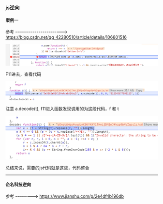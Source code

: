 ### js逆向

#### 案例一

参考 ------------------------> https://blog.csdn.net/qq_42280510/article/details/106801516



![企业微信截图_20200725135438](js_pic/%E4%BC%81%E4%B8%9A%E5%BE%AE%E4%BF%A1%E6%88%AA%E5%9B%BE_20200725135438.png)

F11进去，查看代码

![企业微信截图_20200725142405](js_pic/%E4%BC%81%E4%B8%9A%E5%BE%AE%E4%BF%A1%E6%88%AA%E5%9B%BE_20200725142405.png)

注意 a.decode(t), f11进入函数发现调用的为这段代码，f 和 t

![企业微信截图_20200725142545](js_pic/%E4%BC%81%E4%B8%9A%E5%BE%AE%E4%BF%A1%E6%88%AA%E5%9B%BE_20200725142545.png)





总结来说，需要的js代码就是这些，代码整合





------

#### 企名科技逆向

参考 --------->   https://www.jianshu.com/p/2e4df4b196db

